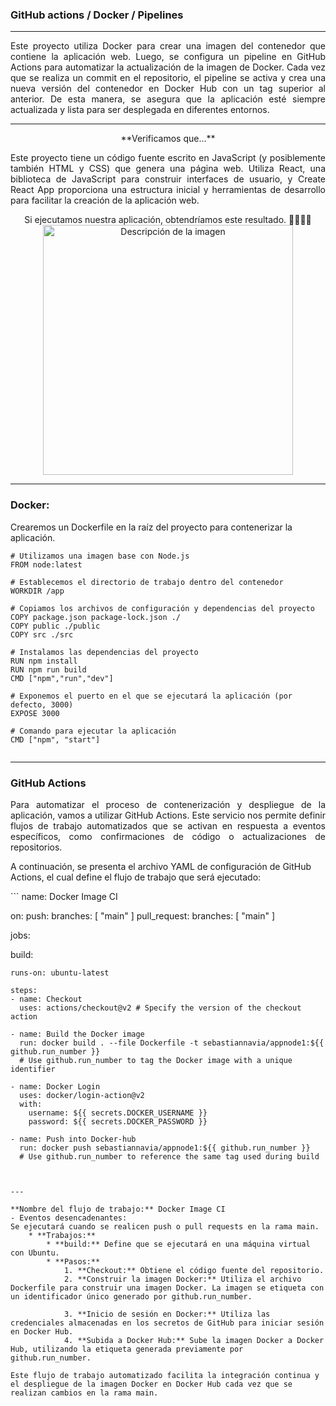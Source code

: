 ### GitHub actions / Docker / Pipelines
---
<p align="justify">
Este proyecto utiliza Docker para crear una imagen del contenedor que contiene la aplicación web. Luego, se configura un pipeline en GitHub Actions para automatizar la actualización de la imagen de Docker. Cada vez que se realiza un commit en el repositorio, el pipeline se activa y crea una nueva versión del contenedor en Docker Hub con un tag superior al anterior. De esta manera, se asegura que la aplicación esté siempre actualizada y lista para ser desplegada en diferentes entornos.
</p>

---

<p align="center">
**Verificamos que...**
</p>


<p align="justify">	
Este proyecto tiene un código fuente escrito en JavaScript (y posiblemente también HTML y CSS) que genera una página web. Utiliza React, una biblioteca de JavaScript para construir interfaces de usuario, y Create React App proporciona una estructura inicial y herramientas de desarrollo para facilitar la creación de la aplicación web.
</p>

<p align="center">
Si ejecutamos nuestra aplicación, obtendríamos este resultado. 👍🏼👍🏼

  <img src="https://github.com/Sebastianavia/ci-github-2024-1/assets/71205906/a69d7c31-f584-48d3-987a-95bfaba70ca7" width="400" alt="Descripción de la imagen">
</p>

---

### Docker:

Crearemos un Dockerfile en la raíz del proyecto para contenerizar la aplicación.

```
# Utilizamos una imagen base con Node.js
FROM node:latest

# Establecemos el directorio de trabajo dentro del contenedor
WORKDIR /app

# Copiamos los archivos de configuración y dependencias del proyecto
COPY package.json package-lock.json ./
COPY public ./public
COPY src ./src

# Instalamos las dependencias del proyecto
RUN npm install
RUN npm run build
CMD ["npm","run","dev"]

# Exponemos el puerto en el que se ejecutará la aplicación (por defecto, 3000)
EXPOSE 3000

# Comando para ejecutar la aplicación
CMD ["npm", "start"]


```

---

### GitHub Actions

<p align="justify">
Para automatizar el proceso de contenerización y despliegue de la aplicación, vamos a utilizar GitHub Actions. Este servicio nos permite definir flujos de trabajo automatizados que se activan en respuesta a eventos específicos, como confirmaciones de código o actualizaciones de repositorios.

A continuación, se presenta el archivo YAML de configuración de GitHub Actions, el cual define el flujo de trabajo que será ejecutado:



</p>
```
name: Docker Image CI

on:
  push:
    branches: [ "main" ]
  pull_request:
    branches: [ "main" ]

jobs:

  build:

    runs-on: ubuntu-latest

    steps:
    - name: Checkout
      uses: actions/checkout@v2 # Specify the version of the checkout action
    
    - name: Build the Docker image
      run: docker build . --file Dockerfile -t sebastiannavia/appnode1:${{ github.run_number }}
      # Use github.run_number to tag the Docker image with a unique identifier
    
    - name: Docker Login
      uses: docker/login-action@v2
      with:
        username: ${{ secrets.DOCKER_USERNAME }}
        password: ${{ secrets.DOCKER_PASSWORD }}

    - name: Push into Docker-hub
      run: docker push sebastiannavia/appnode1:${{ github.run_number }}
      # Use github.run_number to reference the same tag used during build
```


---

**Nombre del flujo de trabajo:** Docker Image CI
- Eventos desencadenantes:
Se ejecutará cuando se realicen push o pull requests en la rama main.
	* **Trabajos:**
		* **build:** Define que se ejecutará en una máquina virtual con Ubuntu.
		* **Pasos:**
			1. **Checkout:** Obtiene el código fuente del repositorio.
			2. **Construir la imagen Docker:** Utiliza el archivo Dockerfile para construir una imagen Docker. La imagen se etiqueta con un identificador único generado por github.run_number.

			3. **Inicio de sesión en Docker:** Utiliza las credenciales almacenadas en los secretos de GitHub para iniciar sesión en Docker Hub.
			4. **Subida a Docker Hub:** Sube la imagen Docker a Docker Hub, utilizando la etiqueta generada previamente por github.run_number.

Este flujo de trabajo automatizado facilita la integración continua y el despliegue de la imagen Docker en Docker Hub cada vez que se realizan cambios en la rama main.

